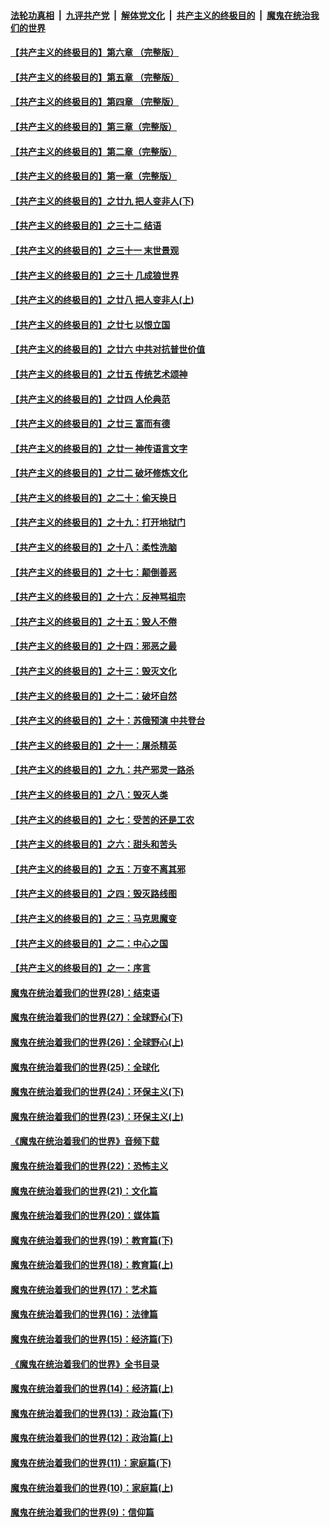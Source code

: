 ####  [法轮功真相](../../../../basic/blob/master/README.md?t=01200626) &nbsp;|&nbsp; [九评共产党](../../../../9ping.md/blob/master/README.md?t=01200626) &nbsp;|&nbsp; [解体党文化](../../../../jtdwh.md/blob/master/README.md?t=01200626)  &nbsp;|&nbsp; [共产主义的终极目的](../../../../gczydzjmd.md/blob/master/README.md?t=01200626) &nbsp;|&nbsp; [魔鬼在统治我们的世界](../../../../mgztzwmdsj.md/blob/master/README.md?t=01200626) 

#### [【共产主义的终极目的】第六章 （完整版）](../pages/nsc422/n11428913.md?t=01200626) 

#### [【共产主义的终极目的】第五章 （完整版）](../pages/nsc422/n11428912.md?t=01200626) 

#### [【共产主义的终极目的】第四章 （完整版）](../pages/nsc422/n11428907.md?t=01200626) 

#### [【共产主义的终极目的】第三章（完整版）](../pages/nsc422/n11428848.md?t=01200626) 

#### [【共产主义的终极目的】第二章（完整版）](../pages/nsc422/n11428831.md?t=01200626) 

#### [【共产主义的终极目的】第一章（完整版）](../pages/nsc422/n11417651.md?t=01200626) 

#### [【共产主义的终极目的】之廿九 把人变非人(下)](../pages/nsc422/n11344140.md?t=01200626) 

#### [【共产主义的终极目的】之三十二 结语](../pages/nsc422/n11360535.md?t=01200626) 

#### [【共产主义的终极目的】之三十一 末世景观](../pages/nsc422/n11351129.md?t=01200626) 

#### [【共产主义的终极目的】之三十 几成狼世界](../pages/nsc422/n11348280.md?t=01200626) 

#### [【共产主义的终极目的】之廿八 把人变非人(上)](../pages/nsc422/n11340492.md?t=01200626) 

#### [【共产主义的终极目的】之廿七 以恨立国](../pages/nsc422/n11336944.md?t=01200626) 

#### [【共产主义的终极目的】之廿六 中共对抗普世价值](../pages/nsc422/n11324785.md?t=01200626) 

#### [【共产主义的终极目的】之廿五 传统艺术颂神](../pages/nsc422/n11296396.md?t=01200626) 

#### [【共产主义的终极目的】之廿四 人伦典范](../pages/nsc422/n11296397.md?t=01200626) 

#### [【共产主义的终极目的】之廿三 富而有德](../pages/nsc422/n11283598.md?t=01200626) 

#### [【共产主义的终极目的】之廿一 神传语言文字](../pages/nsc422/n11263265.md?t=01200626) 

#### [【共产主义的终极目的】之廿二 破坏修炼文化](../pages/nsc422/n11245728.md?t=01200626) 

#### [【共产主义的终极目的】之二十：偷天换日](../pages/nsc422/n11238846.md?t=01200626) 

#### [【共产主义的终极目的】之十九：打开地狱门](../pages/nsc422/n11206376.md?t=01200626) 

#### [【共产主义的终极目的】之十八：柔性洗脑](../pages/nsc422/n11199994.md?t=01200626) 

#### [【共产主义的终极目的】之十七：颠倒善恶](../pages/nsc422/n11179782.md?t=01200626) 

#### [【共产主义的终极目的】之十六：反神骂祖宗](../pages/nsc422/n11166798.md?t=01200626) 

#### [【共产主义的终极目的】之十五：毁人不倦](../pages/nsc422/n11166792.md?t=01200626) 

#### [【共产主义的终极目的】之十四：邪恶之最](../pages/nsc422/n11150249.md?t=01200626) 

#### [【共产主义的终极目的】之十三：毁灭文化](../pages/nsc422/n11135227.md?t=01200626) 

#### [【共产主义的终极目的】之十二：破坏自然](../pages/nsc422/n11135214.md?t=01200626) 

#### [【共产主义的终极目的】之十：苏俄预演 中共登台](../pages/nsc422/n11118424.md?t=01200626) 

#### [【共产主义的终极目的】之十一：屠杀精英](../pages/nsc422/n11118442.md?t=01200626) 

#### [【共产主义的终极目的】之九：共产邪灵一路杀](../pages/nsc422/n11114139.md?t=01200626) 

#### [【共产主义的终极目的】之八：毁灭人类](../pages/nsc422/n11108503.md?t=01200626) 

#### [【共产主义的终极目的】之七：受苦的还是工农](../pages/nsc422/n11101809.md?t=01200626) 

#### [【共产主义的终极目的】之六：甜头和苦头](../pages/nsc422/n11096971.md?t=01200626) 

#### [【共产主义的终极目的】之五：万变不离其邪](../pages/nsc422/n11091285.md?t=01200626) 

#### [【共产主义的终极目的】之四：毁灭路线图](../pages/nsc422/n11086284.md?t=01200626) 

#### [【共产主义的终极目的】之三：马克思魔变](../pages/nsc422/n11061941.md?t=01200626) 

#### [【共产主义的终极目的】之二：中心之国](../pages/nsc422/n11047728.md?t=01200626) 

#### [【共产主义的终极目的】之一：序言](../pages/nsc422/n11086077.md?t=01200626) 

#### [魔鬼在统治着我们的世界(28)：结束语](../pages/nsc422/n10936246.md?t=01200626) 

#### [魔鬼在统治着我们的世界(27)：全球野心(下)](../pages/nsc422/n10928319.md?t=01200626) 

#### [魔鬼在统治着我们的世界(26)：全球野心(上)](../pages/nsc422/n10900318.md?t=01200626) 

#### [魔鬼在统治着我们的世界(25)：全球化](../pages/nsc422/n10788205.md?t=01200626) 

#### [魔鬼在统治着我们的世界(24)：环保主义(下)](../pages/nsc422/n10695307.md?t=01200626) 

#### [魔鬼在统治着我们的世界(23)：环保主义(上)](../pages/nsc422/n10688613.md?t=01200626) 

#### [《魔鬼在统治着我们的世界》音频下载](../pages/nsc422/n10635553.md?t=01200626) 

#### [魔鬼在统治着我们的世界(22)：恐怖主义](../pages/nsc422/n10614727.md?t=01200626) 

#### [魔鬼在统治着我们的世界(21)：文化篇](../pages/nsc422/n10597706.md?t=01200626) 

#### [魔鬼在统治着我们的世界(20)：媒体篇](../pages/nsc422/n10586579.md?t=01200626) 

#### [魔鬼在统治着我们的世界(19)：教育篇(下)](../pages/nsc422/n10564808.md?t=01200626) 

#### [魔鬼在统治着我们的世界(18)：教育篇(上)](../pages/nsc422/n10526970.md?t=01200626) 

#### [魔鬼在统治着我们的世界(17)：艺术篇](../pages/nsc422/n10499093.md?t=01200626) 

#### [魔鬼在统治着我们的世界(16)：法律篇](../pages/nsc422/n10485969.md?t=01200626) 

#### [魔鬼在统治着我们的世界(15)：经济篇(下)](../pages/nsc422/n10469975.md?t=01200626) 

#### [《魔鬼在统治着我们的世界》全书目录](../pages/nsc422/n10464261.md?t=01200626) 

#### [魔鬼在统治着我们的世界(14)：经济篇(上)](../pages/nsc422/n10457370.md?t=01200626) 

#### [魔鬼在统治着我们的世界(13)：政治篇(下)](../pages/nsc422/n10448270.md?t=01200626) 

#### [魔鬼在统治着我们的世界(12)：政治篇(上)](../pages/nsc422/n10444576.md?t=01200626) 

#### [魔鬼在统治着我们的世界(11)：家庭篇(下)](../pages/nsc422/n10440961.md?t=01200626) 

#### [魔鬼在统治着我们的世界(10)：家庭篇(上)](../pages/nsc422/n10435448.md?t=01200626) 

#### [魔鬼在统治着我们的世界(9)：信仰篇](../pages/nsc422/n10432159.md?t=01200626) 

